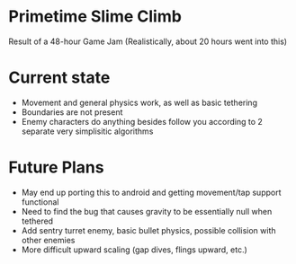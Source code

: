 # Primetime Slime Climb
Result of a 48-hour Game Jam (Realistically, about 20 hours went into this)

# Current state
 - Movement and general physics work, as well as basic tethering
 - Boundaries are not present
 - Enemy characters do anything besides follow you according to 2 separate very simplisitic algorithms

# Future Plans
- May end up porting this to android and getting movement/tap support functional
- Need to find the bug that causes gravity to be essentially null when tethered
- Add sentry turret enemy, basic bullet physics, possible collision with other enemies
- More difficult upward scaling (gap dives, flings upward, etc.)

